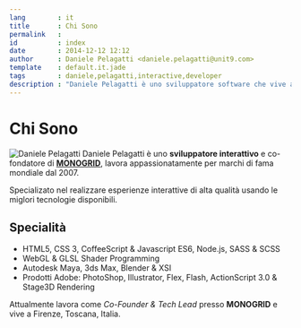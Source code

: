 ```yaml
---
lang        : it
title       : Chi Sono
permalink   :  
id          : index
date        : 2014-12-12 12:12
author      : Daniele Pelagatti <daniele.pelagatti@unit9.com>
template    : default.it.jade
tags        : daniele,pelagatti,interactive,developer
description : "Daniele Pelagatti è uno sviluppatore software che vive a Firenze, Toscana. Lavora per marchi di fama mondiale dal 2007."
---
```


# Chi Sono #

![Daniele Pelagatti](#{base}img/daniele-pelagatti-big.jpg "Daniele Pelagatti")
Daniele Pelagatti è uno **sviluppatore interattivo** e co-fondatore di **[MONOGRID](http://www.mono-grid.com)**, lavora appassionatamente per marchi di fama mondiale dal 2007. 

Specializato nel realizzare esperienze interattive di alta qualità usando le miglori tecnologie disponibili. 

## Specialità ##

  * HTML5, CSS 3, CoffeeScript & Javascript ES6, Node.js, SASS & SCSS
  * WebGL & GLSL Shader Programming
  * Autodesk Maya, 3ds Max, Blender & XSI
  * Prodotti Adobe: PhotoShop, Illustrator, Flex, Flash, ActionScript 3.0 & Stage3D Rendering

Attualmente lavora come _Co-Founder & Tech Lead_ presso **MONOGRID** e vive a Firenze, Toscana, Italia.
